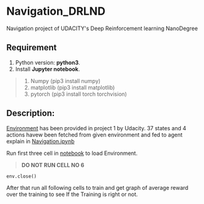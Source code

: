 # Navigation_DRLND
  Navigation project of UDACITY's Deep Reinforcement learning NanoDegree

## Requirement

1. Python version: **python3**.
2. Install **Jupyter notebook**.
> 1. Numpy (pip3 install numpy)
> 2. matplotlib (pip3 install matplotlib)
> 3. pytorch (pip3 install torch torchvision)

## Description:

[Environment](https://github.com/TapanBhavsar/Navigation_DRLND/tree/master/python) has been provided in project 1 by Udacity. 37 states and 4 actions havew been fetched from given environment and fed to agent explain in [Navigation.ipynb](https://github.com/TapanBhavsar/Navigation_DRLND/blob/master/Navigation.ipynb) 

Run first three cell in [notebook](https://github.com/TapanBhavsar/Navigation_DRLND/blob/master/Navigation.ipynb) to load Environment. 
> **DO NOT RUN CELL NO 6**
```
env.close()
```

After that run all following cells to train and get graph of average reward over the training to see If the Training is right or not.
